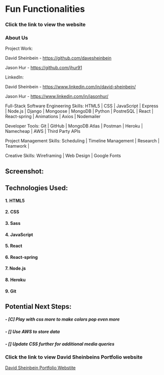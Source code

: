 # **Fun Functionalities**

### Click the link to view the website

<!-- [Fun Functionalities Webstite](http://www.davidsheinbeinportfolio.com/) -->

### About Us

Project Work:

David Sheinbein - https://github.com/davesheinbein

Jason Hur - https://github.com/jhur91

LinkedIn:

David Sheinbein - https://www.linkedin.com/in/david-sheinbein/

Jason Hur - https://www.linkedin.com/in/jasonhur/

Full-Stack Software Engineering Skills:
HTML5 | CSS | JavaScript | Express | Node.js | Django | Mongoose | MongoDB | Python | PostreSQL | React | React-spring | Animations | Axios | Nodemailer

Developer Tools:
Git | GitHub | MongoDB Atlas | Postman | Heroku | Namecheap | AWS | Third Party APIs

Project Management Skills:
Scheduling | Timeline Management | Research | Teamwork |

Creative Skills:
Wireframing | Web Design | Google Fonts

<!-- ### Dependency

- npm i

- npm install

- npm install

- npm install -->

## Screenshot:

<!-- ![Home Page Sceenshot](screenshots/portfolio-screenshot.png)

[Home Page Sceenshot](https://imgur.com/UE1XA40) -->

## Technologies Used:

#### 1. HTML5

#### 2. CSS

#### 3. Sass

#### 4. JavaScript

#### 5. React

#### 6. React-spring

#### 7. Node.js

#### 8. Heroku

#### 9. Git

## Potential Next Steps:

##### - [C] Play with css more to make colors pop even more

##### - [] Use AWS to store data

##### - [] Update CSS further for additional media queries

### Click the link to view David Sheinbeins Portfolio website

[David Sheinbein Portfolio Webstite](http://www.davidsheinbeinportfolio.com/)

<!-- ### Click the link to view Jason Hur Portfolio website -->

<!-- [Jason Hur Portfolio Webstite]()  -->
